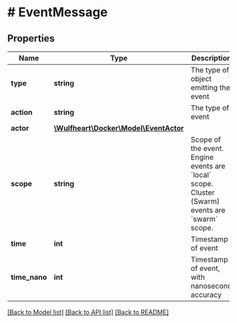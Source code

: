 # # EventMessage

## Properties

Name | Type | Description | Notes
------------ | ------------- | ------------- | -------------
**type** | **string** | The type of object emitting the event | [optional]
**action** | **string** | The type of event | [optional]
**actor** | [**\Wulfheart\Docker\Model\EventActor**](EventActor.md) |  | [optional]
**scope** | **string** | Scope of the event. Engine events are &#x60;local&#x60; scope. Cluster (Swarm) events are &#x60;swarm&#x60; scope. | [optional]
**time** | **int** | Timestamp of event | [optional]
**time_nano** | **int** | Timestamp of event, with nanosecond accuracy | [optional]

[[Back to Model list]](../../README.md#models) [[Back to API list]](../../README.md#endpoints) [[Back to README]](../../README.md)
